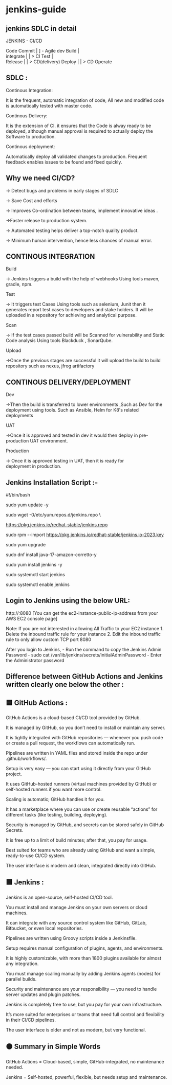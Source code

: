 # jenkins-guide
jenkins SDLC in detail
-----------------------------------------------------

JENKINS - CI/CD
 
Code Commit
   |                          ]   - Agile dev
Build
   |                        
integrate
   |                  |   > CI
Test
   |                             
Release
   |                             |  > CD(delivery)
Deploy
   |                                          |   > CD
Operate

SDLC :
-------------------------------------------------------------
Continous Integration:

It is the frequent, automatic integration of code, All new and modified code is automatically tested with master code.

Continous Delivery:

It is the extension of CI. it ensures that the Code is alway ready to be deployed, although manual approval is required to actually deploy the Software to production.

Continous deployment:

Automatically deploy all validated changes to production. 
Frequent feedback enables issues to be found and fixed quickly.

Why we need CI/CD?
-------------------------------------------------------

→ Detect bugs and problems in early stages of SDLC

→ Save Cost and efforts

→ Improves Co-ordination between teams, implement innovative ideas .

→Faster release to production system.

→ Automated testing helps deliver a top-notch quality product.

 → Minimum human intervention, hence less chances of manual error.

 CONTINOUS INTEGRATION
-----------------------------------------------------------------------

Build

→  Jenkins triggers a build with the help of webhooks Using tools maven, gradle, npm.

Test

→ It triggers test Cases Using tools such as selenium, Junit then it generates report test cases to developers and stake holders.
It will be uploaded in a repository for achieving and analytical purpose.

Scan

→ If the test cases passed build will be Scanned for vulnerability and Static Code analysis Using tools Blackduck , SonarQube.

Upload

→Once the previous stages are successful it will upload the build to build repository such as nexus, jfrog artifactory

CONTINOUS DELIVERY/DEPLOYMENT
-----------------------------------------------------------------------

Dev

→Then the build is transferred to lower environments ,Such as Dev for the deployment using tools. Such as Ansible, Helm for K8's related deployments

UAT

→Once it is approved and tested in dev it would then deploy in pre-production UAT environment.

Production 

→ Once it is approved  testing in UAT, then it is ready for deployment in production.

Jenkins Installation Script :-
-----------------------------------------------------------------------

#!/bin/bash

sudo yum update -y

sudo wget -0/etc/yum.repos.d/jenkins.repo \

https://pkg.jenkins.io/redhat-stable/jenkins.repo

sudo rpm --import https://pkg.jenkins.io/redhat-stable/jenkins.io-2023.key

sudo yum upgrade

sudo dnf install java-17-amazon-corretto-y

sudo yum install jenkins -y

sudo systemctl start jenkins

sudo systemctl enable jenkins

Login to Jenkins using the below URL:
-----------------------------------------------------------------------

http://:8080 [You can get the ec2-instance-public-ip-address from your AWS EC2 console page]

Note: If you are not interested in allowing All Traffic to your EC2 instance 1. Delete the inbound traffic rule for your instance 2. Edit the inbound traffic rule to only allow custom TCP port 8080

After you login to Jenkins, - Run the command to copy the Jenkins Admin Password - sudo cat /var/lib/jenkins/secrets/initialAdminPassword - Enter the Administrator password

Difference between GitHub Actions and Jenkins written clearly one below the other :
--------------------------------------------------------------------------------

🟦 GitHub Actions :
-------------------------------------------------
GitHub Actions is a cloud-based CI/CD tool provided by GitHub.

It is managed by GitHub, so you don’t need to install or maintain any server.

It is tightly integrated with GitHub repositories — whenever you push code or create a pull request, the workflows can automatically run.

Pipelines are written in YAML files and stored inside the repo under .github/workflows/.

Setup is very easy — you can start using it directly from your GitHub project.

It uses GitHub-hosted runners (virtual machines provided by GitHub) or self-hosted runners if you want more control.

Scaling is automatic; GitHub handles it for you.

It has a marketplace where you can use or create reusable “actions” for different tasks (like testing, building, deploying).

Security is managed by GitHub, and secrets can be stored safely in GitHub Secrets.

It is free up to a limit of build minutes; after that, you pay for usage.

Best suited for teams who are already using GitHub and want a simple, ready-to-use CI/CD system.

The user interface is modern and clean, integrated directly into GitHub.

🟩 Jenkins :
-------------------------------------------
Jenkins is an open-source, self-hosted CI/CD tool.

You must install and manage Jenkins on your own servers or cloud machines.

It can integrate with any source control system like GitHub, GitLab, Bitbucket, or even local repositories.

Pipelines are written using Groovy scripts inside a Jenkinsfile.

Setup requires manual configuration of plugins, agents, and environments.

It is highly customizable, with more than 1800 plugins available for almost any integration.

You must manage scaling manually by adding Jenkins agents (nodes) for parallel builds.

Security and maintenance are your responsibility — you need to handle server updates and plugin patches.

Jenkins is completely free to use, but you pay for your own infrastructure.

It’s more suited for enterprises or teams that need full control and flexibility in their CI/CD pipelines.

The user interface is older and not as modern, but very functional.

🟠 Summary in Simple Words
------------------------------------

GitHub Actions = Cloud-based, simple, GitHub-integrated, no maintenance needed.

Jenkins = Self-hosted, powerful, flexible, but needs setup and maintenance.

